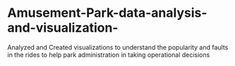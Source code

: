 # Amusement-Park-data-analysis-and-visualization-
Analyzed and Created visualizations to understand the popularity and faults in the rides to help park administration in taking operational decisions
